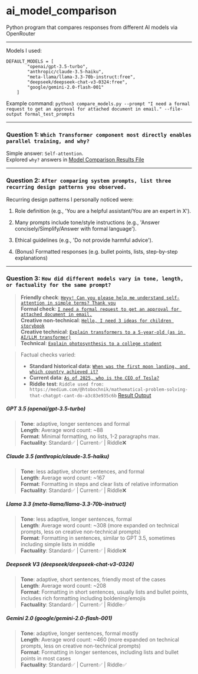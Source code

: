 # ai_model_comparison
Python program that compares responses from different AI models via OpenRouter


---
Models I used:
```
DEFAULT_MODELS = [
        "openai/gpt-3.5-turbo",
        "anthropic/claude-3.5-haiku",
        "meta-llama/llama-3.3-70b-instruct:free",
        "deepseek/deepseek-chat-v3-0324:free",
        "google/gemini-2.0-flash-001"
    ]
```
Example command: `python3 compare_models.py --prompt "I need a formal request to get an approval for attached document in email." --file-output formal_test_prompts`


---

### Question 1: `Which Transformer component most directly enables parallel training, and why?`

Simple answer: `Self-attention`. \
Explored `why?` answers in [Model Comparison Results File](output/q1_transformer_components.md)

---

### Question 2: `After comparing system prompts, list three recurring design patterns you observed.`

Recurring design patterns I personally noticed were:

1) Role definition (e.g., 'You are a helpful assistant/You are an expert in X').

2) Many prompts include tone/style instructions (e.g., 'Answer concisely/Simplify/Answer with formal language').

3) Ethical guidelines (e.g., 'Do not provide harmful advice').

4) (Bonus) Formatted responses (e.g. bullet points, lists, step-by-step explanations)

---

### Question 3: `How did different models vary in tone, length, or factuality for the same prompt?`

> <b>Friendly check</b>: [`Heyy! Can you please help me understand self-attention in simple terms? Thank you`](output/friendly_test_prompts.md) \
> <b>Formal check</b>: [`I need a formal request to get an approval for attached document in email.`](output/formal_test_prompts.md) \
> <b>Creative non-technical</b>: [`Hello, I need 3 ideas for children storybook`](output/creative_test_prompts.md) \
> <b>Creative technical</b>: [`Explain transformers to a 5‑year‑old (as in AI/LLM transformer)`](output/q4_comparison.md) \
> <b>Technical</b>: [`Explain photosynthesis to a college student`](output/q3_comparison.md)


> Factual checks varied:
> - <b>Standard historical data</b>: [`When was the first moon landing, and which country achieved it?`](output/factual_test_1_prompts.md)
> - <b>Current data</b>: [`As of 2025, who is the CEO of Tesla?`](output/factual_test_2_prompts.md)
> - <b>Riddle test</b>: `Riddle used from: https://medium.com/@htobochnik/mathematical-problem-solving-that-chatgpt-cant-do-a3c83e935c6b` [Result Output](output/solving_riddle_test_prompts.md)


##### <b>GPT 3.5 (openai/gpt-3.5-turbo)</b>

> <b>Tone</b>: adaptive, longer sentences and formal \
> <b>Length</b>: Average word count: ~88 \
> <b>Format</b>: Minimal formatting, no lists, 1-2 paragraphs max. \
> <b>Factuality</b>: Standard✅ | Current✅ | Riddle❌

##### <b>Claude 3.5 (anthropic/claude-3.5-haiku)</b>

> <b>Tone</b>: less adaptive, shorter sentences, and formal \
> <b>Length</b>: Average word count: ~167 \
> <b>Format</b>: Formatting in steps and clear lists of relative information \
> <b>Factuality</b>: Standard✅ | Current✅ | Riddle❌

##### <b>Llama 3.3 (meta-llama/llama-3.3-70b-instruct)</b>

> <b>Tone</b>: less adaptive, longer sentences, formal \
> <b>Length</b>: Average word count: ~308 (more expanded on technical prompts, less on creative non-technical prompts)\
> <b>Format</b>: Formatting in sentences, similar to GPT 3.5, sometimes including simple lists in middle\
> <b>Factuality</b>: Standard✅ | Current✅ | Riddle❌

##### <b>Deepseek V3 (deepseek/deepseek-chat-v3-0324)</b>

> <b>Tone</b>: adaptive, short sentences, friendly most of the cases\
> <b>Length</b>: Average word count: ~208\
> <b>Format</b>: Formatting in short sentences, usually lists and bullet points, includes rich formatting including boldening/emojis\
> <b>Factuality</b>: Standard✅ | Current✅ | Riddle✅

##### <b>Gemini 2.0 (google/gemini-2.0-flash-001)</b>

> <b>Tone</b>: adaptive, longer sentences, formal mostly\
> <b>Length</b>: Average word count: ~460 (more expanded on technical prompts, less on creative non-technical prompts)\
> <b>Format</b>: Formatting in longer sentences, including lists and bullet points in most cases\
> <b>Factuality</b>: Standard✅ | Current✅ | Riddle✅



